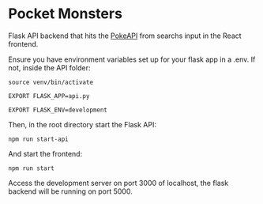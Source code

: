 # Pocket Monsters
Flask API backend that hits the [PokeAPI](https://pokeapi.co/) from searchs input in the React frontend.

Ensure you have environment variables set up for your flask app in a .env.
If not, inside the API folder:

`source venv/bin/activate`

`EXPORT FLASK_APP=api.py`

`EXPORT FLASK_ENV=development`

Then, in the root directory start the Flask API:

`npm run start-api`

And start the frontend:

`npm run start`

Access the development server on port 3000 of localhost, the flask backend will be running on port 5000.
